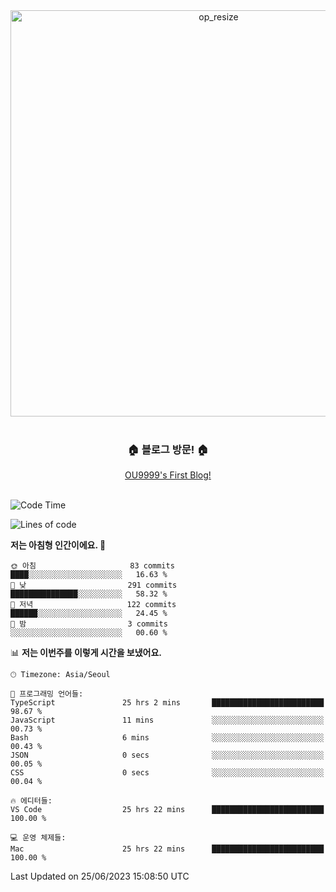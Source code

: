 
<div align=center>
	<img width="650" alt="op_resize" src="https://user-images.githubusercontent.com/113419018/231088010-e65212ff-48c4-480d-bf25-7427638b6e93.png">
</div>
<br>
<div align=center>
	<h3>🏠 블로그 방문! 🏠</h3>
	<a href="https://ou9999-next-js-blog.vercel.app/">OU9999's First Blog!</a>
</div>

<br>

<!--START_SECTION:waka-->
![Code Time](http://img.shields.io/badge/Code%20Time-550%20hrs%2043%20mins-blue)

![Lines of code](https://img.shields.io/badge/%EC%A0%80%EB%8A%94%20%EC%97%AC%ED%83%9C%EA%B9%8C%EC%A7%80%20-1.8%20million%20%EC%A4%84%EC%9D%98%20%EC%BD%94%EB%93%9C%EB%A5%BC%20%EC%9E%91%EC%84%B1%ED%96%88%EC%96%B4%EC%9A%94.-blue)

**저는 아침형 인간이에요. 🐤** 

```text
🌞 아침                     83 commits          ████░░░░░░░░░░░░░░░░░░░░░   16.63 % 
🌆 낮　                     291 commits         ███████████████░░░░░░░░░░   58.32 % 
🌃 저녁                     122 commits         ██████░░░░░░░░░░░░░░░░░░░   24.45 % 
🌙 밤　                     3 commits           ░░░░░░░░░░░░░░░░░░░░░░░░░   00.60 % 
```


📊 **저는 이번주를 이렇게 시간을 보냈어요.** 

```text
🕑︎ Timezone: Asia/Seoul

💬 프로그래밍 언어들: 
TypeScript               25 hrs 2 mins       █████████████████████████   98.67 % 
JavaScript               11 mins             ░░░░░░░░░░░░░░░░░░░░░░░░░   00.73 % 
Bash                     6 mins              ░░░░░░░░░░░░░░░░░░░░░░░░░   00.43 % 
JSON                     0 secs              ░░░░░░░░░░░░░░░░░░░░░░░░░   00.05 % 
CSS                      0 secs              ░░░░░░░░░░░░░░░░░░░░░░░░░   00.04 % 

🔥 에디터들: 
VS Code                  25 hrs 22 mins      █████████████████████████   100.00 % 

💻 운영 체제들: 
Mac                      25 hrs 22 mins      █████████████████████████   100.00 % 
```


 Last Updated on 25/06/2023 15:08:50 UTC
<!--END_SECTION:waka-->
